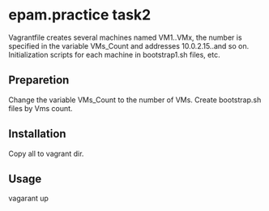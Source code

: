 # epam.practice task2
Vagrantfile creates several machines named VM1..VMx, the number is specified in the variable VMs_Count and addresses 10.0.2.15..and so on. Initialization scripts for each machine in bootstrap1.sh files, etc.
## Preparetion
Change the variable VMs_Count to the number of VMs.
Create bootstrap.sh files by Vms count.
## Installation
Copy all to vagrant dir.
## Usage
vagarant up
